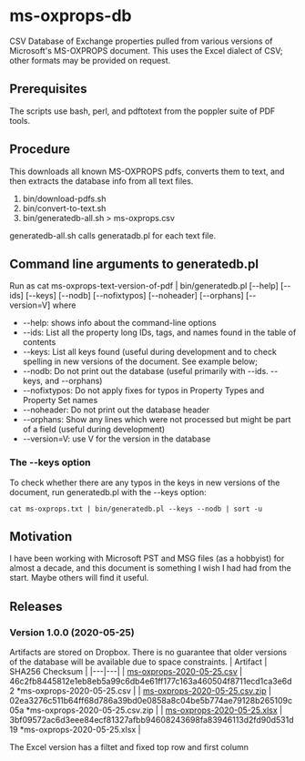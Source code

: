 # ms-oxprops-db
CSV Database of Exchange properties pulled from various versions of Microsoft's MS-OXPROPS document. This uses the Excel dialect of CSV; other formats may be provided on request.

## Prerequisites
The scripts use bash, perl, and pdftotext from the poppler suite of PDF tools.

## Procedure
This downloads all known MS-OXPROPS pdfs, converts them to text, and then extracts the database info from all text files.
1. bin/download-pdfs.sh
2. bin/convert-to-text.sh
3. bin/generatedb-all.sh > ms-oxprops.csv

generatedb-all.sh calls generatadb.pl for each text file.

## Command line arguments to generatedb.pl
Run as
	cat ms-oxprops-text-version-of-pdf | bin/generatedb.pl [--help] [--ids] [--keys] [--nodb] [--nofixtypos] [--noheader] [--orphans] [--version=V]
where

* --help: shows info about the command-line options
* --ids: List all the property long IDs, tags, and names found in the table of contents
* --keys: List all keys found (useful during development and to check spelling in new versions of the document. See example below;
* --nodb: Do not print out the database (useful primarily with --ids. --keys, and --orphans)
* --nofixtypos: Do not apply fixes for typos in Property Types and Property Set names
* --noheader: Do not print out the database header
* --orphans: Show any lines which were not processed but might be part of a field (useful during development)
* --version=V: use V for the version in the database

### The --keys option
To check whether there are any typos in the keys in new versions of the document, run generatedb.pl with the --keys option:
```
cat ms-oxprops.txt | bin/generatedb.pl --keys --nodb | sort -u
```

## Motivation
I have been working with Microsoft PST and MSG files (as a hobbyist) for almost a decade, and this document is something I wish I had had from the start. Maybe others will find it useful.

## Releases
### Version 1.0.0 (2020-05-25)
Artifacts are stored on Dropbox. There is no guarantee that older versions of the database will be available due to space constraints.
| Artifact | SHA256 Checksum |
|---|---|
| [ms-oxprops-2020-05-25.csv](https://www.dropbox.com/s/e945bjijzjlaa2n/ms-oxprops-2020-05-25.csv?dl=0) | 46c2fb8445812e1eb8eb5a99c6db4e61ff177c163a460504f8711ecd1ca3e6d2 *ms-oxprops-2020-05-25.csv |
| [ms-oxprops-2020-05-25.csv.zip](https://www.dropbox.com/s/yynqininhauff18/ms-oxprops-2020-05-25.csv.zip?dl=0) | 02ea3276c511b64ff68d786a39bd0e0858a8c04be5b774ae79128b265109c05a *ms-oxprops-2020-05-25.csv.zip |
| [ms-oxprops-2020-05-25.xlsx](https://www.dropbox.com/s/vqivoeba6j4ih9b/ms-oxprops-2020-05-25.xlsx?dl=0) | 3bf09572ac6d3eee84ecf81327afbb94608243698fa83946113d2fd90d531d19 *ms-oxprops-2020-05-25.xlsx |

The Excel version has a filtet and fixed top row and first column
